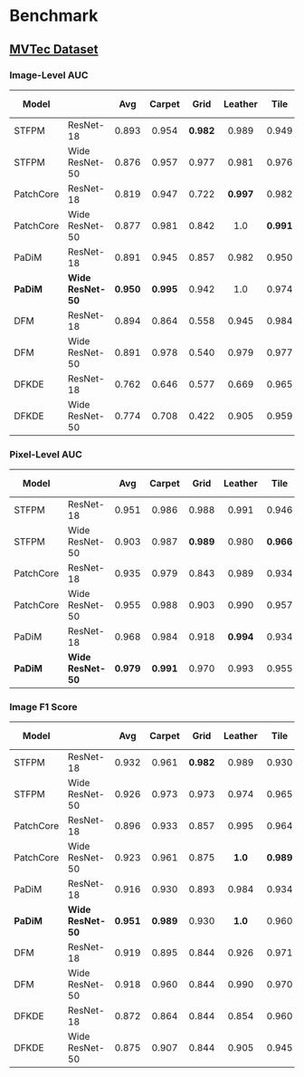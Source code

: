 # Benchmark

## [MVTec Dataset](https://www.mvtec.com/company/research/datasets/mvtec-ad)

### Image-Level AUC

| Model     |                    |    Avg    |  Carpet   |   Grid    |  Leather  |   Tile    |   Wood    |  Bottle   |   Cable   |  Capsule  | Hazelnut  | Metal Nut |   Pill    |   Screw   | Toothbrush | Transistor |  Zipper   |
| --------- | ------------------ | :-------: | :-------: | :-------: | :-------: | :-------: | :-------: | :-------: | :-------: | :-------: | :-------: | :-------: | :-------: | :-------: | :--------: | :--------: | :-------: |
| STFPM     | ResNet-18          |   0.893   |   0.954   | **0.982** |   0.989   |   0.949   |   0.961   |   0.979   |   0.838   |   0.759   | **0.999** |   0.956   |   0.705   |   0.835   | **0.997**  |   0.853    |   0.645   |
| STFPM     | Wide ResNet-50     |   0.876   |   0.957   |   0.977   |   0.981   |   0.976   |   0.939   |   0.987   |   0.878   |   0.732   |   0.995   |   0.973   |   0.652   |   0.825   |    0.5     |   0.875    |   0.899   |
| PatchCore | ResNet-18          |   0.819   |   0.947   |   0.722   | **0.997** |   0.982   |   0.988   |   0.972   |   0.810   |   0.586   |   0.981   |   0.631   |   0.780   |   0.482   |   0.827    |   0.733    |   0.844   |
| PatchCore | Wide ResNet-50     |   0.877   |   0.981   |   0.842   |    1.0    | **0.991** |   0.991   |   0.985   |   0.868   |   0.763   |   0.988   |   0.914   |   0.769   |   0.427   |   0.806    |   0.878    | **0.958** |
| PaDiM     | ResNet-18          |   0.891   |   0.945   |   0.857   |   0.982   |   0.950   |   0.976   |   0.994   |   0.844   |   0.901   |   0.750   |   0.961   |   0.863   |   0.759   |   0.889    |   0.920    |   0.780   |
| **PaDiM** | **Wide ResNet-50** | **0.950** | **0.995** |   0.942   |    1.0    |   0.974   | **0.993** | **0.999** |   0.878   | **0.927** |   0.964   | **0.989** | **0.939** | **0.845** |   0.942    | **0.976**  |   0.882   |
| DFM       | ResNet-18          |   0.894   |   0.864   |   0.558   |   0.945   |   0.984   |   0.946   |   0.994   | **0.913** |   0.871   |   0.979   |   0.941   |   0.838   |   0.761   |    0.95    |   0.911    |   0.949   |
| DFM       | Wide ResNet-50     |   0.891   |   0.978   |   0.540   |   0.979   |   0.977   |   0.974   |   0.990   |   0.891   |   0.931   |   0.947   |   0.839   |   0.809   |   0.700   |   0.911    |   0.915    |   0.981   |
| DFKDE     | ResNet-18          |   0.762   |   0.646   |   0.577   |   0.669   |   0.965   |   0.863   |   0.951   |   0.751   |   0.698   |   0.806   |   0.729   |   0.607   |   0.694   |   0.767    |   0.839    |   0.866   |
| DFKDE     | Wide ResNet-50     |   0.774   |   0.708   |   0.422   |   0.905   |   0.959   |   0.903   |   0.936   |   0.746   |   0.853   |   0.736   |   0.687   |   0.749   |   0.574   |   0.697    |   0.843    |   0.892   |

### Pixel-Level AUC

| Model     |                    |    Avg    |  Carpet   |   Grid    |  Leather  |   Tile    |   Wood    |  Bottle   |   Cable   |  Capsule  | Hazelnut  | Metal Nut |   Pill    |   Screw   | Toothbrush | Transistor |  Zipper   |
| --------- | ------------------ | :-------: | :-------: | :-------: | :-------: | :-------: | :-------: | :-------: | :-------: | :-------: | :-------: | :-------: | :-------: | :-------: | :--------: | :--------: | :-------: |
| STFPM     | ResNet-18          |   0.951   |   0.986   |   0.988   |   0.991   |   0.946   |   0.949   |   0.971   |   0.898   |   0.962   |   0.981   |   0.942   |   0.878   |   0.983   |   0.983    |   0.838    |   0.972   |
| STFPM     | Wide ResNet-50     |   0.903   |   0.987   | **0.989** |   0.980   | **0.966** |   0.956   |   0.966   |   0.913   |   0.956   |   0.974   |   0.961   |   0.946   | **0.988** |   0.178    |   0.807    |   0.980   |
| PatchCore | ResNet-18          |   0.935   |   0.979   |   0.843   |   0.989   |   0.934   |   0.925   |   0.956   |   0.923   |   0.942   |   0.967   |   0.913   |   0.931   |   0.924   |   0.958    |   0.881    |   0.954   |
| PatchCore | Wide ResNet-50     |   0.955   |   0.988   |   0.903   |   0.990   |   0.957   |   0.936   |   0.972   |   0.950   |   0.968   |   0.974   |   0.960   |   0.948   |   0.917   |   0.969    |   0.913    |   0.976   |
| PaDiM     | ResNet-18          |   0.968   |   0.984   |   0.918   | **0.994** |   0.934   |   0.947   |   0.983   |   0.965   |   0.984   |   0.978   |   0.970   |   0.957   |   0.978   |   0.988    |   0.968    |   0.979   |
| **PaDiM** | **Wide ResNet-50** | **0.979** | **0.991** |   0.970   |   0.993   |   0.955   | **0.957** | **0.985** | **0.970** | **0.988** | **0.985** | **0.982** | **0.966** | **0.988** | **0.991**  | **0.976**  | **0.986** |
### Image F1 Score

| Model     |                    |    Avg    |  Carpet   |   Grid    | Leather |   Tile    |   Wood    |  Bottle   |   Cable   |  Capsule  | Hazelnut  | Metal Nut |   Pill    |   Screw   | Toothbrush | Transistor |  Zipper   |
| --------- | ------------------ | :-------: | :-------: | :-------: | :-----: | :-------: | :-------: | :-------: | :-------: | :-------: | :-------: | :-------: | :-------: | :-------: | :--------: | :--------: | :-------: |
| STFPM     | ResNet-18          |   0.932   |   0.961   | **0.982** |  0.989  |   0.930   |   0.951   |   0.984   |   0.819   |   0.918   | **0.993** |   0.973   |   0.918   |   0.887   |   0.984    |   0.790    |   0.908   |
| STFPM     | Wide ResNet-50     |   0.926   |   0.973   |   0.973   |  0.974  |   0.965   |   0.929   |   0.976   |   0.853   |   0.920   |   0.972   |   0.974   |   0.922   |   0.884   |   0.833    |   0.815    |   0.931   |
| PatchCore | ResNet-18          |   0.896   |   0.933   |   0.857   |  0.995  |   0.964   | **0.983** |   0.959   |   0.790   |   0.908   |   0.964   |   0.903   |   0.916   |   0.853   |   0.866    |   0.653    |   0.898   |
| PatchCore | Wide ResNet-50     |   0.923   |   0.961   |   0.875   | **1.0** | **0.989** |   0.975   |   0.984   |   0.832   |   0.908   |   0.972   |   0.920   |   0.922   |   0.853   |   0.862    |   0.842    |   0.953   |
| PaDiM     | ResNet-18          |   0.916   |   0.930   |   0.893   |  0.984  |   0.934   |   0.952   |   0.976   |   0.858   |   0.960   |   0.836   |   0.974   |   0.932   |   0.879   |   0.923    |   0.796    |   0.915   |
| **PaDiM** | **Wide ResNet-50** | **0.951** | **0.989** |   0.930   | **1.0** |   0.960   | **0.983** | **0.992** |   0.856   | **0.982** |   0.937   | **0.978** | **0.946** | **0.895** | **0.952**  | **0.914**  |   0.947   |
| DFM       | ResNet-18          |   0.919   |   0.895   |   0.844   |  0.926  |   0.971   |   0.948   |   0.977   | **0.874** |   0.935   |   0.957   |   0.958   |   0.921   |   0.874   |   0.933    |   0.833    |   0.943   |
| DFM       | Wide ResNet-50     |   0.918   |   0.960   |   0.844   |  0.990  |   0.970   |   0.959   |   0.976   |   0.848   |   0.944   |   0.913   |   0.912   |   0.919   |   0.859   |   0.893    |   0.815    | **0.961** |
| DFKDE     | ResNet-18          |   0.872   |   0.864   |   0.844   |  0.854  |   0.960   |   0.898   |   0.942   |   0.793   |   0.908   |   0.827   |   0.894   |   0.916   |   0.859   |   0.853    |   0.756    |   0.916   |
| DFKDE     | Wide ResNet-50     |   0.875   |   0.907   |   0.844   |  0.905  |   0.945   |   0.914   |   0.946   |   0.790   |   0.914   |   0.817   |   0.894   |   0.922   |   0.855   |   0.845    |   0.722    |   0.910   |
